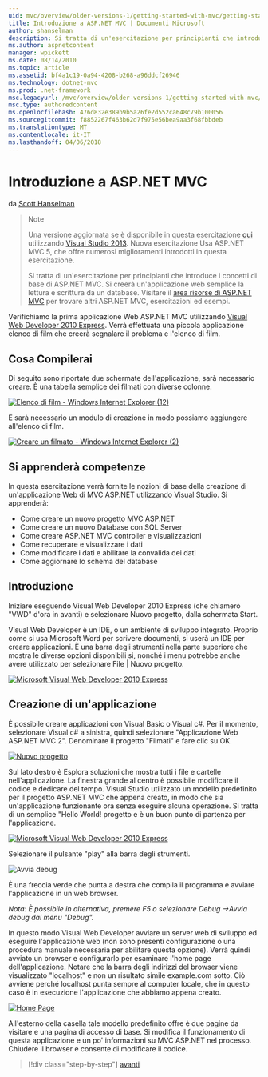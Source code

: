 ```yaml
---
uid: mvc/overview/older-versions-1/getting-started-with-mvc/getting-started-with-mvc-part1
title: Introduzione a ASP.NET MVC | Documenti Microsoft
author: shanselman
description: Si tratta di un'esercitazione per principianti che introduce i concetti di base di ASP.NET MVC. Creare un'applicazione web semplice la lettura e scrittura da un database.
ms.author: aspnetcontent
manager: wpickett
ms.date: 08/14/2010
ms.topic: article
ms.assetid: bf4a1c19-0a94-4208-b268-a96ddcf26946
ms.technology: dotnet-mvc
ms.prod: .net-framework
msc.legacyurl: /mvc/overview/older-versions-1/getting-started-with-mvc/getting-started-with-mvc-part1
msc.type: authoredcontent
ms.openlocfilehash: 476d832e389b9b5a26fe2d552ca648c79b100056
ms.sourcegitcommit: f8852267f463b62d7f975e56bea9aa3f68fbbdeb
ms.translationtype: MT
ms.contentlocale: it-IT
ms.lasthandoff: 04/06/2018
---
```

<a name="intro-to-aspnet-mvc"></a>Introduzione a ASP.NET MVC
====================
da [Scott Hanselman](https://github.com/shanselman)

> > [!NOTE]
> > Una versione aggiornata se è disponibile in questa esercitazione [qui](../../getting-started/introduction/getting-started.md) utilizzando [Visual Studio 2013](https://www.microsoft.com/visualstudio/eng/2013-downloads). Nuova esercitazione Usa ASP.NET MVC 5, che offre numerosi miglioramenti introdotti in questa esercitazione.
> 
> 
> Si tratta di un'esercitazione per principianti che introduce i concetti di base di ASP.NET MVC. Si creerà un'applicazione web semplice la lettura e scrittura da un database. Visitare il [area risorse di ASP.NET MVC](../../../index.md) per trovare altri ASP.NET MVC, esercitazioni ed esempi.


Verifichiamo la prima applicazione Web ASP.NET MVC utilizzando [Visual Web Developer 2010 Express](https://www.microsoft.com/express/Web/). Verrà effettuata una piccola applicazione elenco di film che creerà segnalare il problema e l'elenco di film.

## <a name="what-youll-build"></a>Cosa Compilerai

Di seguito sono riportate due schermate dell'applicazione, sarà necessario creare. È una tabella semplice dei filmati con diverse colonne.

[![Elenco di film - Windows Internet Explorer (12)](getting-started-with-mvc-part1/_static/image2.png)](getting-started-with-mvc-part1/_static/image1.png)

E sarà necessario un modulo di creazione in modo possiamo aggiungere all'elenco di film.

[![Creare un filmato - Windows Internet Explorer (2)](getting-started-with-mvc-part1/_static/image4.png)](getting-started-with-mvc-part1/_static/image3.png)

## <a name="skills-youll-learn"></a>Si apprenderà competenze

In questa esercitazione verrà fornite le nozioni di base della creazione di un'applicazione Web di MVC ASP.NET utilizzando Visual Studio. Si apprenderà:

- Come creare un nuovo progetto MVC ASP.NET
- Come creare un nuovo Database con SQL Server
- Come creare ASP.NET MVC controller e visualizzazioni
- Come recuperare e visualizzare i dati
- Come modificare i dati e abilitare la convalida dei dati
- Come aggiornare lo schema del database

## <a name="get-started"></a>Introduzione

Iniziare eseguendo Visual Web Developer 2010 Express (che chiamerò "VWD" d'ora in avanti) e selezionare Nuovo progetto, dalla schermata Start.

Visual Web Developer è un IDE, o un ambiente di sviluppo integrato. Proprio come si usa Microsoft Word per scrivere documenti, si userà un IDE per creare applicazioni. È una barra degli strumenti nella parte superiore che mostra le diverse opzioni disponibili si, nonché i menu potrebbe anche avere utilizzato per selezionare File | Nuovo progetto.

[![Microsoft Visual Web Developer 2010 Express](getting-started-with-mvc-part1/_static/image6.png)](getting-started-with-mvc-part1/_static/image5.png)

## <a name="creating-your-first-application"></a>Creazione di un'applicazione

È possibile creare applicazioni con Visual Basic o Visual c#. Per il momento, selezionare Visual c# a sinistra, quindi selezionare "Applicazione Web ASP.NET MVC 2". Denominare il progetto "Filmati" e fare clic su OK.

[![Nuovo progetto](getting-started-with-mvc-part1/_static/image8.png)](getting-started-with-mvc-part1/_static/image7.png)

Sul lato destro è Esplora soluzioni che mostra tutti i file e cartelle nell'applicazione. La finestra grande al centro è possibile modificare il codice e dedicare del tempo. Visual Studio utilizzato un modello predefinito per il progetto ASP.NET MVC che appena creato, in modo che sia un'applicazione funzionante ora senza eseguire alcuna operazione. Si tratta di un semplice "Hello World! progetto e è un buon punto di partenza per l'applicazione.

[![Microsoft Visual Web Developer 2010 Express](getting-started-with-mvc-part1/_static/image10.png)](getting-started-with-mvc-part1/_static/image9.png)

Selezionare il pulsante "play" alla barra degli strumenti.

![Avvia debug](getting-started-with-mvc-part1/_static/image11.png)

È una freccia verde che punta a destra che compila il programma e avviare l'applicazione in un web browser.

*Nota: È possibile in alternativa, premere F5 o selezionare Debug -&gt;Avvia debug dal menu "Debug".*

In questo modo Visual Web Developer avviare un server web di sviluppo ed eseguire l'applicazione web (non sono presenti configurazione o una procedura manuale necessaria per abilitare questa opzione). Verrà quindi avviato un browser e configurarlo per esaminare l'home page dell'applicazione. Notare che la barra degli indirizzi del browser viene visualizzato "localhost" e non un risultato simile example.com sotto. Ciò avviene perché localhost punta sempre al computer locale, che in questo caso è in esecuzione l'applicazione che abbiamo appena creato.

[![Home Page](getting-started-with-mvc-part1/_static/image13.png)](getting-started-with-mvc-part1/_static/image12.png)

All'esterno della casella tale modello predefinito offre è due pagine da visitare e una pagina di accesso di base. Si modifica il funzionamento di questa applicazione e un po' informazioni su MVC ASP.NET nel processo. Chiudere il browser e consente di modificare il codice.

> [!div class="step-by-step"]
> [avanti](getting-started-with-mvc-part2.md)
